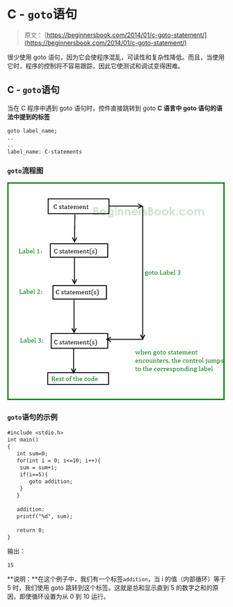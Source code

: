 # C - `goto`语句

> 原文： [https://beginnersbook.com/2014/01/c-goto-statement/](https://beginnersbook.com/2014/01/c-goto-statement/)

很少使用 goto 语句，因为它会使程序混乱，可读性和复杂性降低。而且，当使用它时，程序的控制将不容易跟踪，因此它使测试和调试变得困难。

## C - `goto`语句

当在 C 程序中遇到 goto 语句时，控件直接跳转到 goto
**C 语言中 goto 语句的语法中提到的标签**

```
goto label_name;
..
..
label_name: C-statements
```

### `goto`流程图

![C goto statement](img/6ba7654d76591b1bb0f4c456665da344.jpg)

### `goto`语句的示例

```
#include <stdio.h>
int main()
{
   int sum=0;
   for(int i = 0; i<=10; i++){
	sum = sum+i;
	if(i==5){
	   goto addition;
	}
   }

   addition:
   printf("%d", sum);

   return 0;
}

```

输出：

```
15
```

**说明：**在这个例子中，我们有一个标签`addition`，当 i 的值（内部循环）等于 5 时，我们使用 goto 跳转到这个标签。这就是总和显示直到 5 的数字之和的原因，即使循环设置为从 0 到 10 运行。